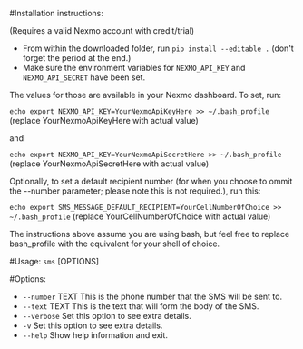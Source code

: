 #Installation instructions:

(Requires a valid Nexmo account with credit/trial)

- From within the downloaded folder, run ```pip install --editable .``` (don't forget the period at the end.)
- Make sure the environment variables for ```NEXMO_API_KEY``` and ```NEXMO_API_SECRET``` have been set.

The values for those are available in your Nexmo dashboard. To set, run:

 ```echo export NEXMO_API_KEY=YourNexmoApiKeyHere >> ~/.bash_profile``` (replace YourNexmoApiKeyHere with actual value)

 and 

 ```echo export NEXMO_API_KEY=YourNexmoApiSecretHere >> ~/.bash_profile``` (replace YourNexmoApiSecretHere with actual value)

Optionally, to set a default recipient number (for when you choose to ommit the --number parameter; please note this is not required.), run this:

 ```echo export SMS_MESSAGE_DEFAULT_RECIPIENT=YourCellNumberOfChoice >> ~/.bash_profile``` (replace YourCellNumberOfChoice with actual value)


The instructions above assume you are using bash, but feel free to replace bash_profile with the equivalent for your shell of choice.

#Usage: ```sms``` [OPTIONS]

#Options:
 - ```--number``` TEXT  This is the phone number that the SMS will be sent to.
 - ```--text``` TEXT    This is the text that will form the body of the SMS.
 - ```--verbose```      Set this option to see extra details.
 - ```-v```             Set this option to see extra details.
 - ```--help```         Show help information and exit.
